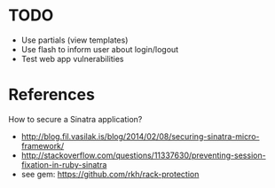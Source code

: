 # TODO

* Use partials (view templates)
* Use flash to inform user about login/logout
* Test web app vulnerabilities

# References

How to secure a Sinatra application?

* http://blog.fil.vasilak.is/blog/2014/02/08/securing-sinatra-micro-framework/
* http://stackoverflow.com/questions/11337630/preventing-session-fixation-in-ruby-sinatra
* see gem: https://github.com/rkh/rack-protection